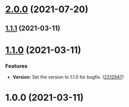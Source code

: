 # [2.0.0](https://github.com/BeerMoneyDev/nest-aws-sdk/compare/v1.1.1...v2.0.0) (2021-07-20)

## [1.1.1](https://github.com/BeerMoneyDev/nest-aws-sdk/compare/v1.1.0...v1.1.1) (2021-03-11)

# [1.1.0](https://github.com/BeerMoneyDev/nest-aws-sdk/compare/v1.0.0...v1.1.0) (2021-03-11)


### Features

* **Version:** Set the version to 1.1.0 for bugfix. ([2312947](https://github.com/BeerMoneyDev/nest-aws-sdk/commit/23129470c1522ae93cf95d292a94dfbce48bb7c2))

# 1.0.0 (2021-03-11)

